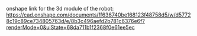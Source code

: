 onshape link for the 3d module of the robot:
https://cad.onshape.com/documents/ff636740be168123f48758d5/w/d57728c19c89ce734805763d/e/8b3c496aefd2b781c6376e6f?renderMode=0&uiState=68da711b1f2368f0e61ee5ec
